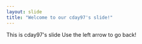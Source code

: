 ```yaml
---
layout: slide
title: "Welcome to our cday97's slide!"
---
```

This is cday97's slide
Use the left arrow to go back!
